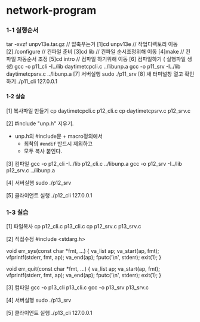 # network-program

### 1-1 실행순서 #####################

tar -xvzf unpv13e.tar.gz // 압축푸는거
[1]cd unpv13e // 작업디렉토리 이동
[2]./configure // 컨파일 준비
[3]cd lib // 컨파일 순서조정위해 이동
[4]make // 컨파일 자동순서 조정 
[5]cd intro // 컴파일 하기위해 이동
[6] 컴파일하기 ( 실행파일 생성)
  gcc -o p11_cli -I../lib daytimetcpcli.c ../libunp.a 
  gcc -o p11_srv -I../lib daytimetcpsrv.c ../libunp.a
[7] 서버실행 
  sudo ./p11_srv
[8] 새 터미널창 열고 확인하기 
  ./p11_cli 127.0.0.1


#### 1-2 실습 ########################

[1] 복사파일 만들기 
cp daytimetcpcli.c p12_cli.c
cp daytimetcpsrv.c p12_srv.c

[2] #include "unp.h" 지우기.
- unp.h의 #include문 + macro정의에서
    - 최착의 `#endif` 반드시 제외하고
    - 모두 복사 붙인다.

[3] 컴파일
gcc -o p12_cli -I../lib p12_cli.c ../libunp.a
gcc -o p12_srv -I../lib p12_srv.c ../libunp.a

[4] 서버실행
sudo ./p12_srv

[5] 클라이언트 실행
./p12_cli 127.0.0.1

### 1-3 실습 #########################

[1] 파일복사 
cp p12_cli.c p13_cli.c
cp p12_srv.c p13_srv.c

[2] 직접수정
#include <stdarg.h>

void err_sys(const char *fmt, ...)
{
    va_list ap;
    va_start(ap, fmt);
    vfprintf(stderr, fmt, ap);
    va_end(ap);
    fputc('\n', stderr);
    exit(1);
}

void err_quit(const char *fmt, ...)
{
    va_list ap;
    va_start(ap, fmt);
    vfprintf(stderr, fmt, ap);
    va_end(ap);
    fputc('\n', stderr);
    exit(1);
}

[3] 컴파일
gcc -o p13_cli p13_cli.c
gcc -o p13_srv p13_srv.c

[4] 서버실행
sudo ./p13_srv

[5] 클라이언트 실행
./p13_cli 127.0.0.1

